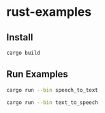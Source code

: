 # rust-examples

## Install

```sh
cargo build
```

## Run Examples

```sh
cargo run --bin speech_to_text
```

```sh
cargo run --bin text_to_speech
```

